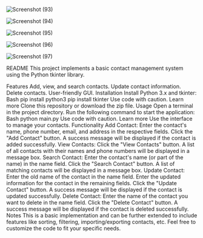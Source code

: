 
![Screenshot (93)](https://github.com/NIGASH333/CODSOFT/assets/113447646/412911e3-4a85-4c2f-abc8-438e9647b06e)

![Screenshot (94)](https://github.com/NIGASH333/CODSOFT/assets/113447646/e4873093-560d-4ef9-972c-fcc460bc02b9)

![Screenshot (95)](https://github.com/NIGASH333/CODSOFT/assets/113447646/08da982a-d247-483a-b8f6-8c3854201ad1)

![Screenshot (96)](https://github.com/NIGASH333/CODSOFT/assets/113447646/a94fcf35-a7f2-4835-96e3-5f8a773b28c9)

![Screenshot (97)](https://github.com/NIGASH333/CODSOFT/assets/113447646/28a9cc7c-4a45-4099-9018-e67f0eabd072)


README
This project implements a basic contact management system using the Python tkinter library.

Features
Add, view, and search contacts.
Update contact information.
Delete contacts.
User-friendly GUI.
Installation
Install Python 3.x and tkinter:
Bash
pip install python3
pip install tkinter
Use code with caution. Learn more
Clone this repository or download the zip file.
Usage
Open a terminal in the project directory.
Run the following command to start the application:
Bash
python main.py
Use code with caution. Learn more
Use the interface to manage your contacts.
Functionality
Add Contact:
Enter the contact's name, phone number, email, and address in the respective fields.
Click the "Add Contact" button.
A success message will be displayed if the contact is added successfully.
View Contacts:
Click the "View Contacts" button.
A list of all contacts with their names and phone numbers will be displayed in a message box.
Search Contact:
Enter the contact's name (or part of the name) in the name field.
Click the "Search Contact" button.
A list of matching contacts will be displayed in a message box.
Update Contact:
Enter the old name of the contact in the name field.
Enter the updated information for the contact in the remaining fields.
Click the "Update Contact" button.
A success message will be displayed if the contact is updated successfully.
Delete Contact:
Enter the name of the contact you want to delete in the name field.
Click the "Delete Contact" button.
A success message will be displayed if the contact is deleted successfully.
Notes
This is a basic implementation and can be further extended to include features like sorting, filtering, importing/exporting contacts, etc.
Feel free to customize the code to fit your specific needs.

